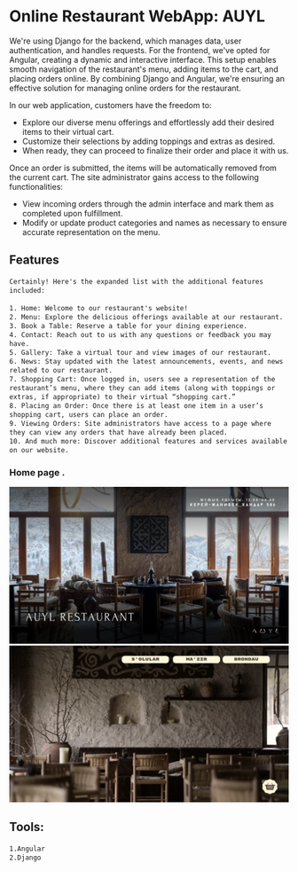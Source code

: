 # Online Restaurant WebApp: AUYL

We're using Django for the backend, which manages data, user authentication, and handles requests. For the frontend, we've opted for Angular, creating a dynamic and interactive interface. This setup enables smooth navigation of the restaurant's menu, adding items to the cart, and placing orders online. By combining Django and Angular, we're ensuring an effective solution for managing online orders for the restaurant.


In our web application, customers have the freedom to:
* Explore our diverse menu offerings and effortlessly add their desired items to their virtual cart.
* Customize their selections by adding toppings and extras as desired.
* When ready, they can proceed to finalize their order and place it with us.


Once an order is submitted, the items will be automatically removed from the current cart. The site administrator gains access to the following functionalities:
* View incoming orders through the admin interface and mark them as completed upon fulfillment.
* Modify or update product categories and names as necessary to ensure accurate representation on the menu.


## Features
```
Certainly! Here's the expanded list with the additional features included:

1. Home: Welcome to our restaurant's website!
2. Menu: Explore the delicious offerings available at our restaurant.
3. Book a Table: Reserve a table for your dining experience.
4. Contact: Reach out to us with any questions or feedback you may have.
5. Gallery: Take a virtual tour and view images of our restaurant.
6. News: Stay updated with the latest announcements, events, and news related to our restaurant.
7. Shopping Cart: Once logged in, users see a representation of the restaurant’s menu, where they can add items (along with toppings or extras, if appropriate) to their virtual “shopping cart.”
8. Placing an Order: Once there is at least one item in a user’s shopping cart, users can place an order.
9. Viewing Orders: Site administrators have access to a page where they can view any orders that have already been placed.
10. And much more: Discover additional features and services available on our website.
```


### Home page  .
![Screenshots](screenshots/1.png)
![Screenshots](screenshots/2.png)  


## Tools:
```
1.Angular
2.Django
```

